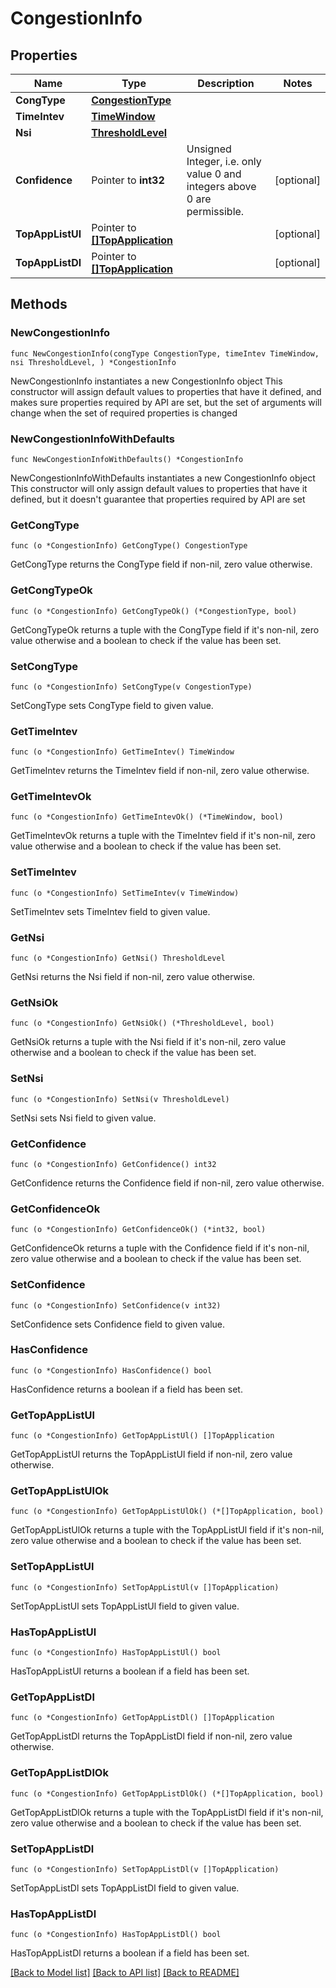 # CongestionInfo

## Properties

Name | Type | Description | Notes
------------ | ------------- | ------------- | -------------
**CongType** | [**CongestionType**](CongestionType.md) |  | 
**TimeIntev** | [**TimeWindow**](TimeWindow.md) |  | 
**Nsi** | [**ThresholdLevel**](ThresholdLevel.md) |  | 
**Confidence** | Pointer to **int32** | Unsigned Integer, i.e. only value 0 and integers above 0 are permissible. | [optional] 
**TopAppListUl** | Pointer to [**[]TopApplication**](TopApplication.md) |  | [optional] 
**TopAppListDl** | Pointer to [**[]TopApplication**](TopApplication.md) |  | [optional] 

## Methods

### NewCongestionInfo

`func NewCongestionInfo(congType CongestionType, timeIntev TimeWindow, nsi ThresholdLevel, ) *CongestionInfo`

NewCongestionInfo instantiates a new CongestionInfo object
This constructor will assign default values to properties that have it defined,
and makes sure properties required by API are set, but the set of arguments
will change when the set of required properties is changed

### NewCongestionInfoWithDefaults

`func NewCongestionInfoWithDefaults() *CongestionInfo`

NewCongestionInfoWithDefaults instantiates a new CongestionInfo object
This constructor will only assign default values to properties that have it defined,
but it doesn't guarantee that properties required by API are set

### GetCongType

`func (o *CongestionInfo) GetCongType() CongestionType`

GetCongType returns the CongType field if non-nil, zero value otherwise.

### GetCongTypeOk

`func (o *CongestionInfo) GetCongTypeOk() (*CongestionType, bool)`

GetCongTypeOk returns a tuple with the CongType field if it's non-nil, zero value otherwise
and a boolean to check if the value has been set.

### SetCongType

`func (o *CongestionInfo) SetCongType(v CongestionType)`

SetCongType sets CongType field to given value.


### GetTimeIntev

`func (o *CongestionInfo) GetTimeIntev() TimeWindow`

GetTimeIntev returns the TimeIntev field if non-nil, zero value otherwise.

### GetTimeIntevOk

`func (o *CongestionInfo) GetTimeIntevOk() (*TimeWindow, bool)`

GetTimeIntevOk returns a tuple with the TimeIntev field if it's non-nil, zero value otherwise
and a boolean to check if the value has been set.

### SetTimeIntev

`func (o *CongestionInfo) SetTimeIntev(v TimeWindow)`

SetTimeIntev sets TimeIntev field to given value.


### GetNsi

`func (o *CongestionInfo) GetNsi() ThresholdLevel`

GetNsi returns the Nsi field if non-nil, zero value otherwise.

### GetNsiOk

`func (o *CongestionInfo) GetNsiOk() (*ThresholdLevel, bool)`

GetNsiOk returns a tuple with the Nsi field if it's non-nil, zero value otherwise
and a boolean to check if the value has been set.

### SetNsi

`func (o *CongestionInfo) SetNsi(v ThresholdLevel)`

SetNsi sets Nsi field to given value.


### GetConfidence

`func (o *CongestionInfo) GetConfidence() int32`

GetConfidence returns the Confidence field if non-nil, zero value otherwise.

### GetConfidenceOk

`func (o *CongestionInfo) GetConfidenceOk() (*int32, bool)`

GetConfidenceOk returns a tuple with the Confidence field if it's non-nil, zero value otherwise
and a boolean to check if the value has been set.

### SetConfidence

`func (o *CongestionInfo) SetConfidence(v int32)`

SetConfidence sets Confidence field to given value.

### HasConfidence

`func (o *CongestionInfo) HasConfidence() bool`

HasConfidence returns a boolean if a field has been set.

### GetTopAppListUl

`func (o *CongestionInfo) GetTopAppListUl() []TopApplication`

GetTopAppListUl returns the TopAppListUl field if non-nil, zero value otherwise.

### GetTopAppListUlOk

`func (o *CongestionInfo) GetTopAppListUlOk() (*[]TopApplication, bool)`

GetTopAppListUlOk returns a tuple with the TopAppListUl field if it's non-nil, zero value otherwise
and a boolean to check if the value has been set.

### SetTopAppListUl

`func (o *CongestionInfo) SetTopAppListUl(v []TopApplication)`

SetTopAppListUl sets TopAppListUl field to given value.

### HasTopAppListUl

`func (o *CongestionInfo) HasTopAppListUl() bool`

HasTopAppListUl returns a boolean if a field has been set.

### GetTopAppListDl

`func (o *CongestionInfo) GetTopAppListDl() []TopApplication`

GetTopAppListDl returns the TopAppListDl field if non-nil, zero value otherwise.

### GetTopAppListDlOk

`func (o *CongestionInfo) GetTopAppListDlOk() (*[]TopApplication, bool)`

GetTopAppListDlOk returns a tuple with the TopAppListDl field if it's non-nil, zero value otherwise
and a boolean to check if the value has been set.

### SetTopAppListDl

`func (o *CongestionInfo) SetTopAppListDl(v []TopApplication)`

SetTopAppListDl sets TopAppListDl field to given value.

### HasTopAppListDl

`func (o *CongestionInfo) HasTopAppListDl() bool`

HasTopAppListDl returns a boolean if a field has been set.


[[Back to Model list]](../README.md#documentation-for-models) [[Back to API list]](../README.md#documentation-for-api-endpoints) [[Back to README]](../README.md)


